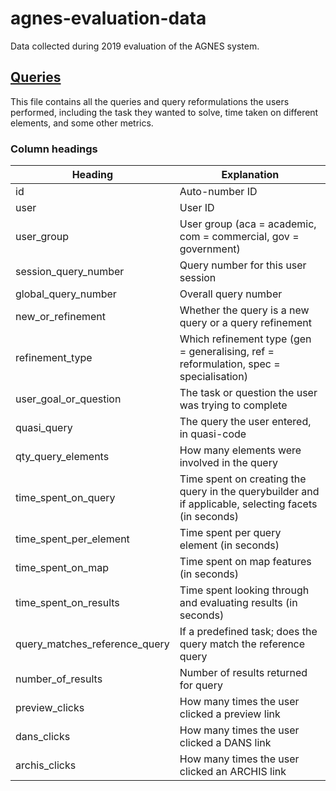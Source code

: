 # agnes-evaluation-data
Data collected during 2019 evaluation of the AGNES system.

## [Queries](queries-and-reformulations.csv)

This file contains all the queries and query reformulations the users performed, including the task they wanted to solve, time taken on different elements, and some other metrics. 

### Column headings

| Heading        | Explanation           |
| ------------- |-------------|
| id      | Auto-number ID | 
| user       | User ID      | 
| user_group  | User group (aca = academic, com = commercial, gov = government)      | 
| session_query_number  | Query number for this user session      |
| global_query_number  | Overall query number      |
| new_or_refinement  | Whether the query is a new query or a query refinement      |
| refinement_type  | Which refinement type (gen = generalising, ref = reformulation, spec = specialisation)      |
| user_goal_or_question  | The task or question the user was trying to complete      |
| quasi_query  | The query the user entered, in quasi-code      |
| qty_query_elements  | How many elements were involved in the query      |
| time_spent_on_query  | Time spent on creating the query in the querybuilder and if applicable, selecting facets (in seconds)      |
| time_spent_per_element  | Time spent per query element (in seconds)      |
| time_spent_on_map  | Time spent on map features (in seconds)      |
| time_spent_on_results  | Time spent looking through and evaluating results (in seconds)      |
| query_matches_reference_query  | If a predefined task; does the query match the reference query      |
| number_of_results  | Number of results returned for query      |
| preview_clicks  | How many times the user clicked a preview link      |
| dans_clicks  | How many times the user clicked a DANS link      |
| archis_clicks  | How many times the user clicked an ARCHIS link      |

